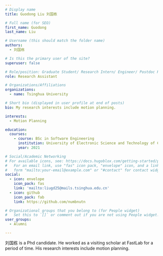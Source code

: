```yaml
---
# Display name
title: Guodong Liu 刘国栋

# Full name (for SEO)
first_name: Guodong
last_name: Liu

# Username (this should match the folder name)
authors:
  - 刘国栋

# Is this the primary user of the site?
superuser: false

# Role/position: Graduate Student/ Research Intern/ Engineer/ Postdoc Researcher
role: Research Assistant

# Organizations/Affiliations
organizations:
  - name: Tsinghua University

# Short bio (displayed in user profile at end of posts)
bio: My research interests include motion planning.

interests:
  - Motion Planning

education:
  courses:
    - course: BSc in Software Engineering
      institution: University of Electronic Science and Technology of China
      year: 2021

# Social/Academic Networking
# For available icons, see: https://docs.hugoblox.com/getting-started/page-builder/#icons
#   For an email link, use "fas" icon pack, "envelope" icon, and a link in the
#   form "mailto:your-email@example.com" or "#contact" for contact widget.
social:
  - icon: envelope
    icon_pack: fas
    link: 'mailto:liugd25@mails.tsinghua.edu.cn'
  - icon: github
    icon_pack: fab
    link: https://github.com/numbnutn

# Organizational groups that you belong to (for People widget)
#   Set this to `[]` or comment out if you are not using People widget.
user_groups:
  - Alumni

---
```


刘国栋 is a Phd candidate. He worked as a visiting scholar at FastLab for a period of time. His research interests include motion planning.
